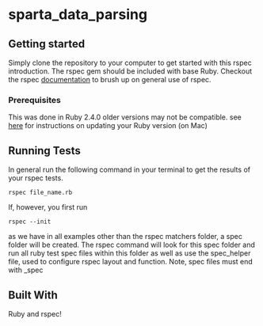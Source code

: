 # sparta_data_parsing


## Getting started

Simply clone the repository to your computer to get started with this rspec introduction. The rspec gem should be included with base Ruby. Checkout the rspec [documentation](https://relishapp.com/rspec/rspec-expectations/docs/built-in-matchers) to brush up on general use of rspec.

### Prerequisites

This was done in Ruby 2.4.0 older versions may not be compatible.
see [here](https://stackoverflow.com/questions/38194032/how-to-update-ruby-version-2-0-0-to-the-latest-version-in-mac-osx-yosemite) for instructions on updating your Ruby version (on Mac)

## Running Tests

In general run the following command in your terminal to get the results of your rspec tests.
```
rspec file_name.rb
```
If, however, you first run
```
rspec --init
```
as we have in all examples other than the rspec matchers folder, a spec folder will be created. The rspec command will look for this spec folder and run all ruby test spec files within this folder as well as use the spec_helper file, used to configure rspec layout and function. Note, spec files must end with \_spec

## Built With

Ruby and rspec!